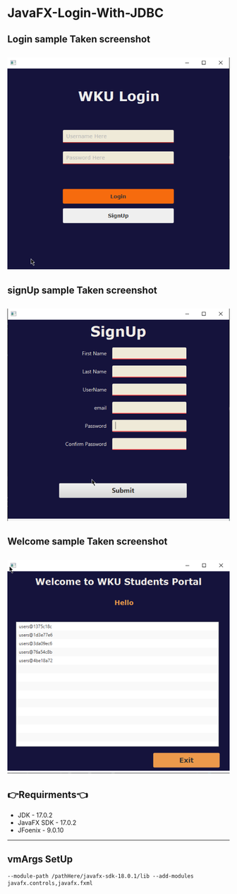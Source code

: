 # JavaFX-Login-With-JDBC


## Login sample Taken screenshot 
![Sample Screenshots](https://github.com/Abel5173/JavaFX-Login-With-JDBC/blob/main/Screenshots/login.png)
---

## signUp sample Taken screenshot 
![Sample Screenshots](https://github.com/Abel5173/JavaFX-Login-With-JDBC/blob/main/Screenshots/signUp.png)
---

## Welcome sample Taken screenshot 
![Sample Screenshots](https://github.com/Abel5173/JavaFX-Login-With-JDBC/blob/main/Screenshots/welcomePage.png)
---

## 👉Requirments👈
  * JDK - 17.0.2
  * JavaFX SDK - 17.0.2
  * JFoenix - 9.0.10
  ---
## vmArgs SetUp

```vmArgs
--module-path /pathHere/javafx-sdk-18.0.1/lib --add-modules javafx.controls,javafx.fxml
```

